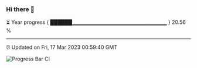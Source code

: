 ### Hi there 👋

⏳ Year progress { ██████▁▁▁▁▁▁▁▁▁▁▁▁▁▁▁▁▁▁▁▁▁▁▁▁ } 20.56 %

---

⏰ Updated on Fri, 17 Mar 2023 00:59:40 GMT

![Progress Bar CI](https://github.com/liununu/liununu/workflows/Progress%20Bar%20CI/badge.svg)
